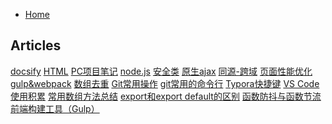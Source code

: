 <!-- docs/_sidebar.md -->

* [Home](/)
<h2>Articles</h2>
<a href='#/works/docsify.md'>docsify</a>
<a href='#/works/HTML.md'>HTML</a>
<a href='#/works/PC项目笔记.md'>PC项目笔记</a>
<a href='#/works/node.js.md'>node.js</a>
<a href='#/works/安全类.md'>安全类</a>
<a href='#/works/原生ajax.md'>原生ajax</a>
<a href='#/works/同源-跨域.md'>同源-跨域</a>
<a href='#/works/页面性能优化.md'>页面性能优化</a>
<a href='#/works/gulp&webpack.md'>gulp&webpack</a>
<a href='#/works/数组去重.md'>数组去重</a>
<a href='#/works/Git常用操作.md'>Git常用操作</a>
<a href='#/works/git常用的命令行.md'>git常用的命令行</a>
<a href='#/works/Typora快捷键.md'>Typora快捷键</a>
<a href='#/works/VS Code 使用积累.md'>VS Code 使用积累</a>
<a href='#/works/常用数组方法总结.md'>常用数组方法总结</a>
<a href='#/works/export和export default的区别.md'>export和export default的区别</a>
<a href='#/works/函数防抖与函数节流.md'>函数防抖与函数节流</a>
<a href='#/works/前端构建工具（Gulp）.md'>前端构建工具（Gulp）</a>
